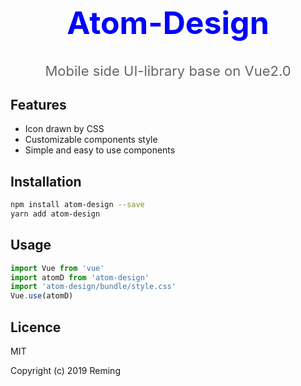<h1 style="color: #0000ff; font-size: 50px; text-align: center;">Atom-Design</h1>
<div style="text-align: center; font-size: 22px; color: #666;">Mobile side UI-library base on Vue2.0</div>

## Features
* Icon drawn by CSS
* Customizable components style
* Simple and easy to use components

## Installation

```bash
npm install atom-design --save
yarn add atom-design
```

## Usage

```javascript
import Vue from 'vue'
import atomD from 'atom-design'
import 'atom-design/bundle/style.css'
Vue.use(atomD)
```

## Licence

MIT

Copyright (c) 2019 Reming
